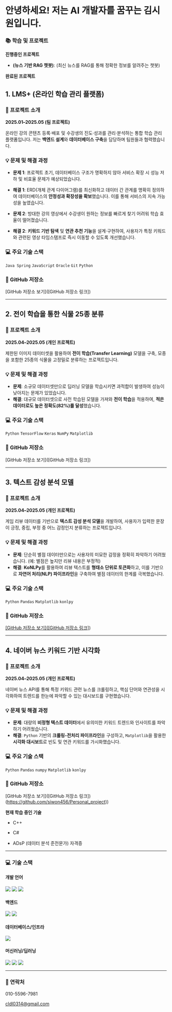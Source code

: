 # 안녕하세요! 저는 AI 개발자를 꿈꾸는 김시원입니다.

### 📚 학습 및 프로젝트
**진행중인 프로젝트**
- **(뉴스 기반 RAG 챗봇)**: (최신 뉴스를 RAG를 통해 정확한 정보를 알려주는 챗봇)

**완료된 프로젝트**

## 1. LMS+ (온라인 학습 관리 플랫폼)

### 📝 프로젝트 소개
**2025.01–2025.05 (팀 프로젝트)**

온라인 강의 콘텐츠 등록·배포 및 수강생의 진도·성과를 관리·분석하는 통합 학습 관리 플랫폼입니다. 저는 **백엔드 설계**와 **데이터베이스 구축**을 담당하며 팀원들과 협력했습니다.

### 💡 문제 및 해결 과정

- **문제 1**: 프로젝트 초기, 데이터베이스 구조가 명확하지 않아 서비스 확장 시 성능 저하 및 비효율 문제가 예상되었습니다.
- **해결 1**: ERD(개체 관계 다이어그램)를 최신화하고 데이터 간 관계를 명확히 정의하여 데이터베이스의 **안정성과 확장성을 확보**했습니다. 이를 통해 서비스의 지속 가능성을 높였습니다.

- **문제 2**: 방대한 강의 영상에서 수강생이 원하는 정보를 빠르게 찾기 어려워 학습 효율이 떨어졌습니다.
- **해결 2**: **키워드 기반 탐색** 및 **연관 추천 기능**을 설계·구현하여, 사용자가 특정 키워드와 관련된 영상 타임스탬프로 즉시 이동할 수 있도록 개선했습니다.

### 💻 주요 기술 스택
`Java Spring` `JavaScript` `Oracle` `Git` `Python`

### 🔗 GitHub 저장소
[GitHub 저장소 보기]([GitHub 저장소 링크])

---

## 2. 전이 학습을 통한 식물 25종 분류

### 📝 프로젝트 소개
**2025.04–2025.05 (개인 프로젝트)**

제한된 이미지 데이터셋을 활용하여 **전이 학습(Transfer Learning)** 모델을 구축, 모종을 포함한 25종의 식물을 고정밀로 분류하는 프로젝트입니다.

### 💡 문제 및 해결 과정

- **문제**: 소규모 데이터셋만으로 딥러닝 모델을 학습시키면 과적합이 발생하여 성능이 낮아지는 문제가 있었습니다.
- **해결**: 대규모 데이터셋으로 사전 학습된 모델을 가져와 **전이 학습**을 적용하여, **적은 데이터로도 높은 정확도(82%)를 달성**했습니다.

### 💻 주요 기술 스택
`Python` `TensorFlow` `Keras` `NumPy` `Matplotlib`

### 🔗 GitHub 저장소
[GitHub 저장소 보기]([GitHub 저장소 링크])

---

## 3. 텍스트 감성 분석 모델

### 📝 프로젝트 소개
**2025.04–2025.05 (개인 프로젝트)**

게임 리뷰 데이터를 기반으로 **텍스트 감성 분석 모델**을 개발하여, 사용자가 입력한 문장이 긍정, 중립, 부정 중 어느 감정인지 분류하는 프로젝트입니다.

### 💡 문제 및 해결 과정

- **문제**: 단순히 별점 데이터만으로는 사용자의 미묘한 감정을 정확히 파악하기 어려웠습니다. (예: 별점은 높지만 리뷰 내용은 부정적)
- **해결**: **KoNLPy**를 활용하여 리뷰 텍스트를 **형태소 단위로 토큰화**하고, 이를 기반으로 **자연어 처리(NLP) 파이프라인**을 구축하여 별점 데이터의 한계를 극복했습니다.

### 💻 주요 기술 스택
`Python` `Pandas` `Matplotlib` `konlpy`

### 🔗 GitHub 저장소
[[GitHub 저장소 보기]([GitHub 저장소 링크]](https://github.com/siwon456/text_emotion_model))

---

## 4. 네이버 뉴스 키워드 기반 시각화

### 📝 프로젝트 소개
**2025.04–2025.05 (개인 프로젝트)**

네이버 뉴스 API를 통해 특정 키워드 관련 뉴스를 크롤링하고, 핵심 단어와 연관성을 시각화하여 트렌드를 한눈에 파악할 수 있는 대시보드를 구현했습니다.

### 💡 문제 및 해결 과정

- **문제**: 대량의 **비정형 텍스트 데이터**에서 유의미한 키워드 트렌드와 인사이트를 파악하기 어려웠습니다.
- **해결**: `Python` 기반의 **크롤링-전처리 파이프라인**을 구성하고, `Matplotlib`을 활용한 **시각화 대시보드**로 빈도 및 연관 키워드를 가시화했습니다.

### 💻 주요 기술 스택
`Python` `Pandas` `numpy` `Matplotlib` `konlpy`

### 🔗 GitHub 저장소
[GitHub 저장소 보기]([GitHub 저장소 링크])(https://github.com/siwon456/Personal_project))


**현재 학습 중인 기술**

- C++

- C#

- ADsP (데이터 분석 준전문가) 자격증

---

### 💻 기술 스택

<div align="left">

#### 개발 언어
  <img src="https://img.shields.io/badge/Python-3776AB?style=for-the-badge&logo=python&logoColor=white">
  <img src="https://img.shields.io/badge/Java-007396?style=for-the-badge&logo=java&logoColor=white">
  <img src="https://img.shields.io/badge/C%2B%2B-00599C?style=for-the-badge&logo=c%2B%2B&logoColor=white">

#### 백엔드
  <img src="https://img.shields.io/badge/Spring_Boot-6DB33F?style=for-the-badge&logo=springboot&logoColor=white">
  <img src="https://img.shields.io/badge/FastAPI-009688?style=for-the-badge&logo=fastapi&logoColor=white">

#### 데이터베이스/인프라
  <img src="https://img.shields.io/badge/MySQL-4479A1?style=for-the-badge&logo=mysql&logoColor=white">

#### 머신러닝/딥러닝
  <img src="https://img.shields.io/badge/TensorFlow-FF6F00?style=for-the-badge&logo=tensorflow&logoColor=white">
  <img src="https://img.shields.io/badge/Keras-D00000?style=for-the-badge&logo=keras&logoColor=white">
  <img src="https://img.shields.io/badge/NumPy-013243?style=for-the-badge&logo=numpy&logoColor=white">
  
</div>

---

### 🔗 연락처

010-5596-7981

cldl0314@gmail.com
